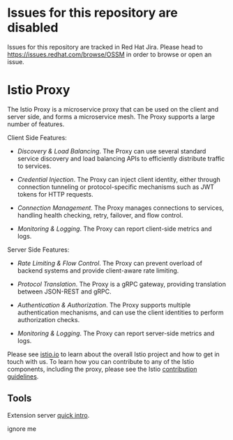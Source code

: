 # Issues for this repository are disabled

Issues for this repository are tracked in Red Hat Jira. Please head to <https://issues.redhat.com/browse/OSSM> in order to browse or open an issue.

# Istio Proxy

The Istio Proxy is a microservice proxy that can be used on the client and server side, and forms a microservice mesh. The Proxy supports a large number of features.

Client Side Features:

- *Discovery & Load Balancing*. The Proxy can use several standard service discovery and load balancing APIs to efficiently distribute traffic to services.

- *Credential Injection*. The Proxy can inject client identity, either through connection tunneling or protocol-specific mechanisms such as JWT tokens for HTTP requests.

- *Connection Management*. The Proxy manages connections to services, handling health checking, retry, failover, and flow control.

- *Monitoring & Logging*. The Proxy can report client-side metrics and logs.

Server Side Features:

- *Rate Limiting & Flow Control*. The Proxy can prevent overload of backend systems and provide client-aware rate limiting.

- *Protocol Translation*. The Proxy is a gRPC gateway, providing translation between JSON-REST and gRPC.

- *Authentication & Authorization*. The Proxy supports multiple authentication mechanisms, and can use the client identities to perform authorization checks.

- *Monitoring & Logging*. The Proxy can report server-side metrics and logs.

Please see [istio.io](https://istio.io)
to learn about the overall Istio project and how to get in touch with us. To learn how you can
contribute to any of the Istio components, including the proxy, please 
see the Istio [contribution guidelines](https://github.com/istio/istio/blob/master/CONTRIBUTING.md).

## Tools

Extension server [quick intro](/tools/extensionserver/README.md).

ignore me
